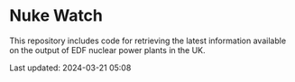 # Nuke Watch

This repository includes code for retrieving the latest information available on the output of EDF nuclear power plants in the UK.

Last updated: 2024-03-21 05:08